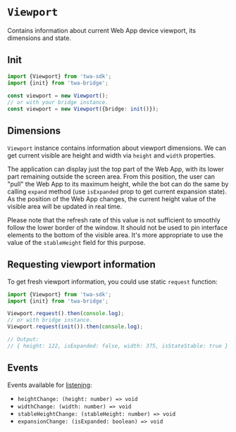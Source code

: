 # `Viewport`

Contains information about current Web App device viewport, its dimensions and
state.

## Init

```typescript  
import {Viewport} from 'twa-sdk';  
import {init} from 'twa-bridge';  
  
const viewport = new Viewport();  
// or with your bridge instance.  
const viewport = new Viewport({bridge: init()});  
```  

## Dimensions

`Viewport` instance contains information about viewport dimensions. We can
get current visible are height and width via `height` and `width` properties.

The application can display just the top part of the Web App, with its lower
part remaining outside the screen area. From this position, the user can "pull"
the Web App to its maximum height, while the bot can do the same by
calling `expand` method (use `isExpanded` prop to get current expansion state).
As the position of the Web App changes, the current height value of the visible
area will be updated in real time.

Please note that the refresh rate of this value is not sufficient to smoothly
follow the lower border of the window. It should not be used to pin interface
elements to the bottom of the visible area. It's more appropriate to use the
value of the `stableHeight` field for this purpose.

## Requesting viewport information

To get fresh viewport information, you could use static `request` function:

```typescript
import {Viewport} from 'twa-sdk';
import {init} from 'twa-bridge';

Viewport.request().then(console.log);
// or with bridge instance.
Viewport.request(init()).then(console.log);

// Output:
// { height: 122, isExpanded: false, width: 375, isStateStable: true }
```

## Events

Events available for [listening](../about#events):

- `heightChange: (height: number) => void`
- `widthChange: (width: number) => void`
- `stableHeightChange: (stableHeight: number) => void`
- `expansionChange: (isExpanded: boolean) => void`
